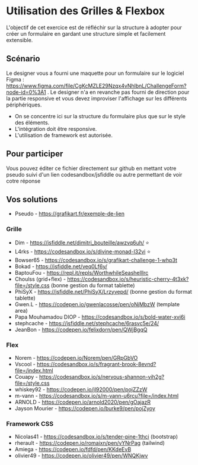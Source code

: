 # Utilisation des Grilles & Flexbox

L'objectif de cet exercice est de réfléchir sur la structure à adopter pour créer un formulaire en gardant une structure simple et facilement extensible.


## Scénario

Le designer vous a fourni une maquette pour un formulaire sur le logiciel Figma : https://www.figma.com/file/CgKcMZLE29Nzqx4vNhlbnL/ChallengeForm?node-id=0%3A1 . Le designer n'a en revanche pas fourni de direction pour la partie responsive et vous devez improviser l'affichage sur les différents périphériques.

- On se concentre ici sur la structure du formulaire plus que sur le style des éléments.
- L'intégration doit être responsive.
- L'utilisation de framework est autorisée.

## Pour participer

Vous pouvez éditer ce fichier directement sur github en mettant votre pseudo suivi d'un lien codesandbox/jsfiddle ou autre permettant de voir cotre réponse

## Vos solutions

- Pseudo - https://grafikart.fr/exemple-de-lien

### Grille

- Dim - https://jsfiddle.net/dimitri_bouteille/awzvq6uh/ ⭐
- L4rks - https://codesandbox.io/s/divine-monad-l32vi ⭐
- Bowser65 - https://codesandbox.io/s/grafikart-challenge-1-whp3t
- Bokad - https://jsfiddle.net/veq0Lf6y/
- BaptouFou - https://repl.it/repls/WorthwhileSeashellIrc
- Choulss (grid+flex) - https://codesandbox.io/s/heuristic-cherry-4t3xk?file=/style.css (bonne gestion du format tablette)
- PhiSyX - https://jsfiddle.net/PhiSyX/Lrzyvepd/ (bonne gestion du format tablette)
- Gwen.L - https://codepen.io/gwenlacosse/pen/oNjMbzW (template area)
- Papa Mouhamadou DIOP - https://codesandbox.io/s/bold-water-xvj6i
- stephcache - https://jsfiddle.net/stephcache/6rasvc5e/24/
- JeanBon - https://codepen.io/felixdorn/pen/QWjBgqQ

### Flex

- Norem - https://codepen.io/Norem/pen/GRpGbVO
- Vscool - https://codesandbox.io/s/fragrant-brook-8evnd?file=/index.html
- Couapy - https://codesandbox.io/s/nervous-shannon-vih2g?file=/style.css
- whiskey92 - https://codepen.io/jl92000/pen/pojZZzW
- m-vann - https://codesandbox.io/s/m-vann-u6rcu?file=/index.html
- ARNOLD - https://codepen.io/arnold2020/pen/gOajazR
- Jayson Mourier - https://codepen.io/burke9/pen/pojZyoy

### Framework CSS 

- Nicolas41 - https://codesandbox.io/s/tender-pine-1thci (bootstrap)
- rherault - https://codepen.io/romaixn/pen/vYNrPag (tailwind)
- Amiega - https://codepen.io/fdfd/pen/KKdeEvB
- olivier49 - https://codepen.io/olivier49/pen/WNQKjwv
